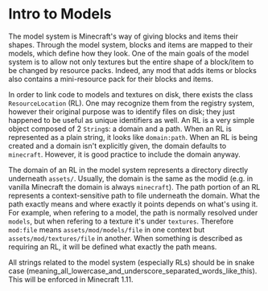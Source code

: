 Intro to Models
===============

The model system is Minecraft's way of giving blocks and items their shapes. Through the model system, blocks and items are mapped to their models, which define how they look. One of the main goals of the model system is to allow not only textures but the entire shape of a block/item to be changed by resource packs. Indeed, any mod that adds items or blocks also contains a mini-resource pack for their blocks and items.

In order to link code to models and textures on disk, there exists the class `ResourceLocation` (RL). One may recognize them from the registry system, however their original purpose was to identify files on disk; they just happened to be useful as unique identifiers as well. An RL is a very simple object composed of 2 `String`s: a domain and a path. When an RL is represented as a plain string, it looks like `domain:path`. When an RL is being created and a domain isn't explicitly given, the domain defaults to `minecraft`. However, it is good practice to include the domain anyway.

The domain of an RL in the model system represents a directory directly underneath `assets/`. Usually, the domain is the same as the modid (e.g. in vanilla Minecraft the domain is always `minecraft`). The path portion of an RL represents a context-sensitive path to file underneath the domain. What the path exactly means and where exactly it points depends on what's using it. For example, when refering to a model, the path is normally resolved under `models`, but when refering to a texture it's under `textures`. Therefore `mod:file` means `assets/mod/models/file` in one context but `assets/mod/textures/file` in another. When something is described as requiring an RL, it will be defined what exactly the path means.

All strings related to the model system (especially RLs) should be in snake case (meaning_all_lowercase_and_underscore_separated_words_like_this). This will be enforced in Minecraft 1.11.
